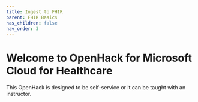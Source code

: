 ```yaml
---
title: Ingest to FHIR
parent: FHIR Basics
has_children: false
nav_order: 3
---
```


# Welcome to OpenHack for Microsoft Cloud for Healthcare
This OpenHack is designed to be self-service or it can be taught with an instructor.   
